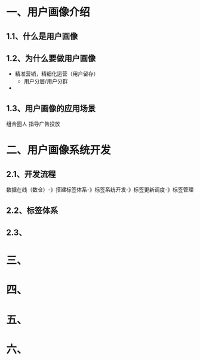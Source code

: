 # 一、用户画像介绍
## 1.1、什么是用户画像

## 1.2、为什么要做用户画像
- 精准营销，精细化运营（用户留存）
  - 用户分层/用户分群
-


## 1.3、用户画像的应用场景
组合圈人
指导广告投放



# 二、用户画像系统开发
## 2.1、开发流程
数据在线（数仓）-》搭建标签体系-》标签系统开发-》标签更新调度-》标签管理


## 2.2、标签体系


## 2.3、

# 三、

# 四、

# 五、

# 六、
